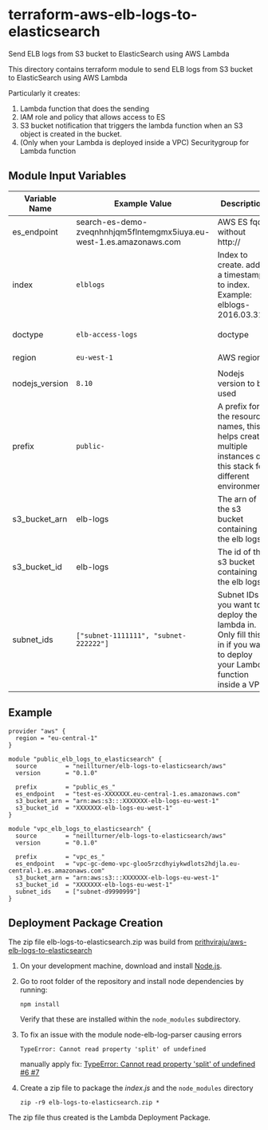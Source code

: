 # terraform-aws-elb-logs-to-elasticsearch
Send ELB logs from S3 bucket to ElasticSearch using AWS Lambda

This directory contains terraform module to send ELB logs from S3 bucket to ElasticSearch using AWS Lambda

Particularly it creates:

1. Lambda function that does the sending
2. IAM role and policy that allows access to ES
3. S3 bucket notification that triggers the lambda function when an S3 object is created in the bucket.
4. (Only when your Lambda is deployed inside a VPC) Securitygroup for Lambda function

## Module Input Variables


| Variable Name | Example Value | Description | Default Value | Required |
| --- | --- | --- | --- |  --- |
| es_endpoint | search-es-demo-zveqnhnhjqm5flntemgmx5iuya.eu-west-1.es.amazonaws.com  | AWS ES fqdn without http:// | `None` | True |
| index |  `elblogs` | Index to create. adds a timestamp to index. Example: elblogs-2016.03.31` | `elblogs` | False |
| doctype  | `elb-access-logs` | doctype | `elb-access-logs` |  False |
| region | `eu-west-1` | AWS region | `eu-west-1` |  False |
| nodejs_version | `8.10` | Nodejs version to be used | `8.10` |  False |
| prefix | `public-` | A prefix for the resource names, this helps create multiple instances of this stack for different environments | | False |
| s3_bucket_arn | elb-logs | The arn of the s3 bucket containing the elb logs | `None` | True |
| s3_bucket_id | elb-logs | The id of the s3 bucket containing the elb logs | `None` | True |
| subnet_ids | `["subnet-1111111", "subnet-222222"]` | Subnet IDs you want to deploy the lambda in. Only fill this in if you want to deploy your Lambda function inside a VPC. | | False |

## Example

```
provider "aws" {
  region = "eu-central-1"
}

module "public_elb_logs_to_elasticsearch" {
  source        = "neillturner/elb-logs-to-elasticsearch/aws"
  version       = "0.1.0"

  prefix        = "public_es_"
  es_endpoint   = "test-es-XXXXXXX.eu-central-1.es.amazonaws.com"
  s3_bucket_arn = "arn:aws:s3:::XXXXXXX-elb-logs-eu-west-1"
  s3_bucket_id  = "XXXXXXX-elb-logs-eu-west-1"
}

module "vpc_elb_logs_to_elasticsearch" {
  source        = "neillturner/elb-logs-to-elasticsearch/aws"
  version       = "0.1.0"

  prefix        = "vpc_es_"
  es_endpoint   = "vpc-gc-demo-vpc-gloo5rzcdhyiykwdlots2hdjla.eu-central-1.es.amazonaws.com"
  s3_bucket_arn = "arn:aws:s3:::XXXXXXX-elb-logs-eu-west-1"
  s3_bucket_id  = "XXXXXXX-elb-logs-eu-west-1"
  subnet_ids    = ["subnet-d9990999"]
}
```

## Deployment Package Creation

The zip file elb-logs-to-elasticsearch.zip was build from [prithviraju/aws-elb-logs-to-elasticsearch](https://github.com/prithviraju/aws-elb-logs-to-elasticsearch)

1. On your development machine, download and install [Node.js](https://nodejs.org/en/).
2. Go to root folder of the repository and install node dependencies by running:

   ```
   npm install
   ```

   Verify that these are installed within the `node_modules` subdirectory.
4. To fix an issue with the module node-elb-log-parser causing errors

   ```
   TypeError: Cannot read property 'split' of undefined
   ```

   manually apply fix:
   [TypeError: Cannot read property 'split' of undefined #6 #7](https://github.com/toshihirock/node-elb-log-parser/pull/7)
5. Create a zip file to package the *index.js* and the `node_modules` directory

   ```
   zip -r9 elb-logs-to-elasticsearch.zip *
   ```

The zip file thus created is the Lambda Deployment Package.

